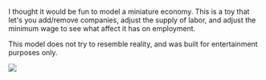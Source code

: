 I thought it would be fun to model a miniature economy. This is a toy that let's you add/remove companies, adjust the supply of labor, and adjust the minimum wage to see what affect it has on employment.

This model does not try to resemble reality, and was built for entertainment purposes only.

![](https://github.com/kdeloach/labs/raw/master/js/minwage/preview.png)
